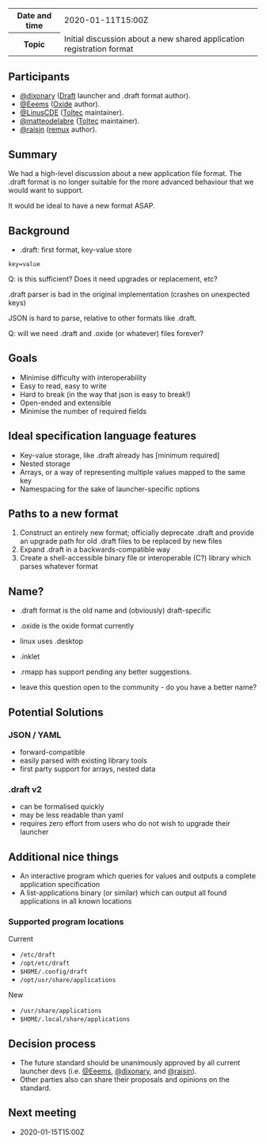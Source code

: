<table>
<tr>
    <th>Date and time</th>
    <td>2020-01-11T15:00Z</td>
</tr>
<tr>
    <th>Topic</th>
    <td>Initial discussion about a new shared application registration format</td>
</tr>
</table>

## Participants

* [@dixonary](https://github.com/dixonary) ([Draft](https://github.com/dixonary/draft-reMarkable) launcher and .draft format author).
* [@Eeems](https://github.com/Eeems) ([Oxide](https://github.com/Eeems/oxide) author).
* [@LinusCDE](https://github.com/LinusCDE) ([Toltec](https://github.com/toltec-dev/toltec) maintainer).
* [@matteodelabre](https://github.com/matteodelabre) ([Toltec](https://github.com/toltec-dev/toltec) maintainer).
* [@raisjn](https://github.com/raisjn) ([remux](https://rmkit.dev/apps/remux) author).

## Summary

We had a high-level discussion about a new application file format. The .draft format is no longer suitable for the more advanced behaviour that we would want to support.

It would be ideal to have a new format ASAP.

## Background

- .draft: first format, key-value store

```
key=value
```

Q: is this sufficient? Does it need upgrades or replacement, etc?

.draft parser is bad in the original implementation (crashes on unexpected keys)

JSON is hard to parse, relative to other formats like .draft.

Q: will we need .draft and .oxide (or whatever) files forever?

## Goals

- Minimise difficulty with interoperability
- Easy to read, easy to write
- Hard to break (in the way that json is easy to break!)
- Open-ended and extensible
- Minimise the number of required fields

## Ideal specification language features

- Key-value storage, like .draft already has [minimum required]
- Nested storage
- Arrays, or a way of representing multiple values mapped to the same key
- Namespacing for the sake of launcher-specific options

## Paths to a new format

1. Construct an entirely new format; officially deprecate .draft and provide an upgrade path for old .draft files to be replaced by new files
2. Expand .draft in a backwards-compatible way
3. Create a shell-accessible binary file or interoperable (C?) library which parses whatever format

## Name?

* .draft format is the old name and (obviously) draft-specific
* .oxide is the oxide format currently
* linux uses .desktop

* .inklet 

* .rmapp has support pending any better suggestions.

* leave this question open to the community - do you have a better name?

## Potential Solutions

### JSON / YAML

- forward-compatible
- easily parsed with existing library tools
- first party support for arrays, nested data

### .draft v2

- can be formalised quickly
- may be less readable than yaml
- requires zero effort from users who do not wish to upgrade their launcher


## Additional nice things

- An interactive program which queries for values and outputs a complete application specification
- A list-applications binary (or similar) which can output all found applications in all known locations

### Supported program locations

Current
- `/etc/draft`
- `/opt/etc/draft`
- `$HOME/.config/draft`
- `/opt/usr/share/applications`

New
- `/usr/share/applications`
- `$HOME/.local/share/applications`

## Decision process

* The future standard should be unanimously approved by all current launcher devs (i.e. [@Eeems](https://github.com/Eeems), [@dixonary](https://github.com/dixonary), and [@raisjn](https://github.com/raisjn)).
* Other parties also can share their proposals and opinions on the standard.

## Next meeting

* 2020-01-15T15:00Z
